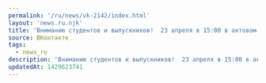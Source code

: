 ```yaml
---
permalink: '/ru/news/vk-2142/index.html'
layout: 'news.ru.njk'
title: 'Вниманию студентов и выпускников!  23 апреля в 15:00 в актовом зале Главного учебного корпуса В…'
source: ВКонтакте
tags:
  - news_ru
description: 'Вниманию студентов и выпускников!  23 апреля в 15:00 в актовом зале Главного учебного корпуса В…'
updatedAt: 1429623741
---
```

